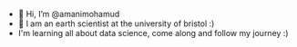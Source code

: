 - 👋 Hi, I’m @amanimohamud
- 🌱 I am an earth scientist at the university of bristol :)
- I'm learning all about data science, come along and follow my journey :)

<!---
amanimohamud/amanimohamud is a ✨ special ✨ repository because its `README.md` (this file) appears on your GitHub profile.
You can click the Preview link to take a look at your changes.
--->
